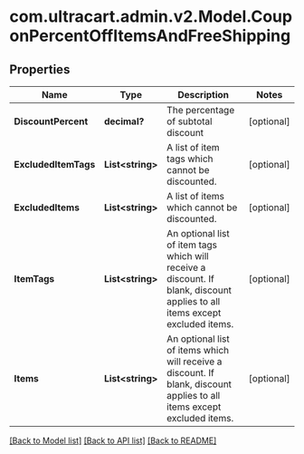 # com.ultracart.admin.v2.Model.CouponPercentOffItemsAndFreeShipping
## Properties

Name | Type | Description | Notes
------------ | ------------- | ------------- | -------------
**DiscountPercent** | **decimal?** | The percentage of subtotal discount | [optional] 
**ExcludedItemTags** | **List&lt;string&gt;** | A list of item tags which cannot be discounted. | [optional] 
**ExcludedItems** | **List&lt;string&gt;** | A list of items which cannot be discounted. | [optional] 
**ItemTags** | **List&lt;string&gt;** | An optional list of item tags which will receive a discount.  If blank, discount applies to all items except excluded items. | [optional] 
**Items** | **List&lt;string&gt;** | An optional list of items which will receive a discount.  If blank, discount applies to all items except excluded items. | [optional] 


[[Back to Model list]](../README.md#documentation-for-models) [[Back to API list]](../README.md#documentation-for-api-endpoints) [[Back to README]](../README.md)

